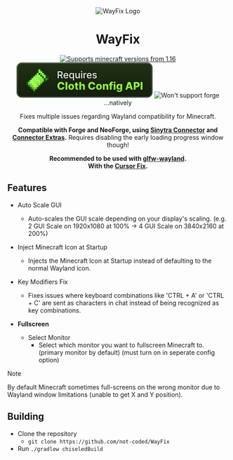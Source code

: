 <div align="center">

<img src="https://cdn.modrinth.com/data/hxIWsdEF/11a8bb4badc214361593ec6d33e29998bcc6ef46.png" height=128 alt="WayFix Logo"/>
<br>

# WayFix

[![Supports minecraft versions from 1.16](https://notcoded.needs.rest/r/badge_minecraft_1.16plus.svg)](https://minecraft.net) [![Cloth Config API](https://raw.githubusercontent.com/intergrav/devins-badges/v3/assets/cozy/requires/cloth-config-api_vector.svg)](https://www.modrinth.com/mod/cloth-config)  ![Won't support forge](https://raw.githubusercontent.com/intergrav/devins-badges/v3/assets/cozy/unsupported/forge_vector.svg) ...natively

Fixes multiple issues regarding Wayland compatibility for Minecraft.

**Compatible with Forge and NeoForge, using [Sinytra Connector](https://modrinth.com/mod/connector) and [Connector Extras](https://modrinth.com/mod/connector-extras).** Requires disabling the early loading progress window though!

**Recommended to be used with [glfw-wayland](https://github.com/BoyOrigin/glfw-wayland).**
<br>
**With the [Cursor Fix](https://www.reddit.com/r/kde/comments/13ddktm/mouse_cursor_changing_when_over_some_apps_when/).**

</div>

## Features
- Auto Scale GUI
  - Auto-scales the GUI scale depending on your display's scaling. (e.g. 2 GUI Scale on 1920x1080 at 100% → 4 GUI Scale on 3840x2160 at 200%)

- Inject Minecraft Icon at Startup
  - Injects the Minecraft Icon at Startup instead of defaulting to the normal Wayland icon.

- Key Modifiers Fix
  - Fixes issues where keyboard combinations like 'CTRL + A' or 'CTRL + C' are sent as characters in chat instead of being recognized as key combinations.

- **Fullscreen**
  - Select Monitor
    - Select which monitor you want to fullscreen Minecraft to. (primary monitor by default) (must turn on in seperate config option)

> [!NOTE]
> By default Minecraft sometimes full-screens on the wrong monitor due to Wayland window limitations (unable to get X and Y position).

## Building
- Clone the repository
  - `git clone https://github.com/not-coded/WayFix`
- Run `./gradlew chiseledBuild`
